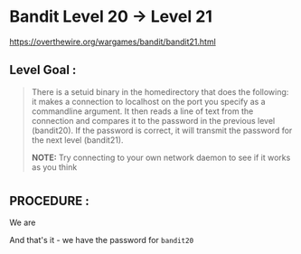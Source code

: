 # Bandit Level 20 -> Level 21 #

https://overthewire.org/wargames/bandit/bandit21.html

## Level Goal : ##
>There is a setuid binary in the homedirectory that does the following: it makes a connection to localhost on the port you specify as a commandline argument. It then reads a line of text from the connection and compares it to the password in the previous level (bandit20). If the password is correct, it will transmit the password for the next level (bandit21).
>
>**NOTE:** Try connecting to your own network daemon to see if it works as you think
#  
## PROCEDURE : ##

We are 

And that's it - we have the password for `bandit20`


